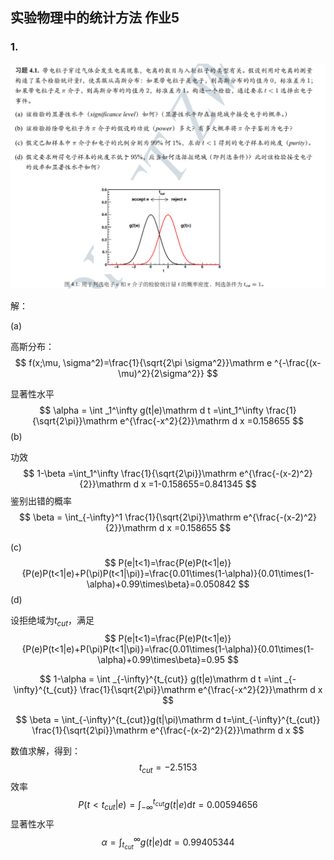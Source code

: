 ## 实验物理中的统计方法 作业5

### 1.

![image-20250405130117726](https://raw.githubusercontent.com/stur007/img/main/img/202504051304663.png)

解：

(a)

高斯分布：
$$
f(x;\mu, \sigma^2)=\frac{1}{\sqrt{2\pi \sigma^2}}\mathrm e ^{-\frac{(x-\mu)^2}{2\sigma^2}}
$$


显著性水平
$$
\alpha = \int _1^\infty g(t|e)\mathrm d t =\int_1^\infty \frac{1}{\sqrt{2\pi}}\mathrm e^{\frac{-x^2}{2}}\mathrm d x =0.158655
$$
(b)

功效
$$
1-\beta =\int_1^\infty \frac{1}{\sqrt{2\pi}}\mathrm e^{\frac{-(x-2)^2}{2}}\mathrm d x =1-0.158655=0.841345
$$
鉴别出错的概率
$$
\beta = \int_{-\infty}^1 \frac{1}{\sqrt{2\pi}}\mathrm e^{\frac{-(x-2)^2}{2}}\mathrm d x =0.158655
$$


(c)
$$
P(e|t<1)=\frac{P(e)P(t<1|e)}{P(e)P(t<1|e)+P(\pi)P(t<1|\pi)}=\frac{0.01\times(1-\alpha)}{0.01\times(1-\alpha)+0.99\times\beta}=0.050842
$$
(d)

设拒绝域为$t_{cut}$，满足
$$
P(e|t<1)=\frac{P(e)P(t<1|e)}{P(e)P(t<1|e)+P(\pi)P(t<1|\pi)}=\frac{0.01\times(1-\alpha)}{0.01\times(1-\alpha)+0.99\times\beta}=0.95
$$

$$
1-\alpha = \int _{-\infty}^{t_{cut}} g(t|e)\mathrm d t =\int _{-\infty}^{t_{cut}} \frac{1}{\sqrt{2\pi}}\mathrm e^{\frac{-x^2}{2}}\mathrm d x
$$

$$
\beta = \int_{-\infty}^{t_{cut}}g(t|\pi)\mathrm d t=\int_{-\infty}^{t_{cut}} \frac{1}{\sqrt{2\pi}}\mathrm e^{\frac{-(x-2)^2}{2}}\mathrm d x
$$

数值求解，得到：
$$
t_{cut}=-2.5153
$$
效率
$$
P(t<t_{cut}|e)=\int_{-\infty}^{t_{cut}}g(t|e)\mathrm d t =0.00594656
$$
显著性水平
$$
\alpha = \int _{t_{cut}}^\infty g(t|e)\mathrm d t =0.99405344
$$
